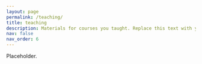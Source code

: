 ```yaml
---
layout: page
permalink: /teaching/
title: teaching
description: Materials for courses you taught. Replace this text with your description.
nav: false
nav_order: 6
---
```


Placeholder.
